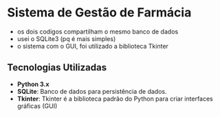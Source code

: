 # Sistema de Gestão de Farmácia

- os dois codigos compartilham o mesmo banco de dados
- usei o SQLite3 (pq é mais simples)
- o sistema com o GUI, foi utilizado a biblioteca Tkinter

## Tecnologias Utilizadas

- **Python 3.x**
- **SQLite**: Banco de dados para persistência de dados.
- **Tkinter**: Tkinter é a biblioteca padrão do Python para criar interfaces gráficas (GUI)


